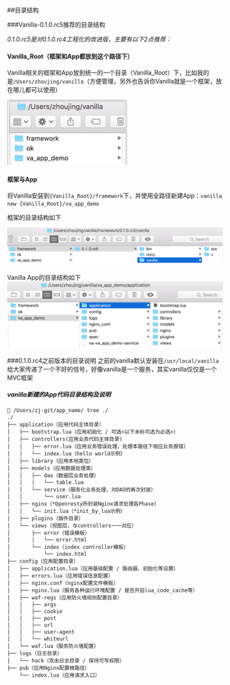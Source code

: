 ##目录结构

###Vanilla-0.1.0.rc5推荐的目录结构

*0.1.0.rc5是对0.1.0.rc4工程化的改进版，主要有以下2点推荐：*

#### Vanilla_Root（框架和App都放到这个路径下）
Vanilla相关的框架和App放到统一的一个目录（Vanilla_Root）下，比如我的是`/Users/zhoujing/vanilla`（方便管理，另外也告诉你Vanilla就是一个框架，放在哪儿都可以使用）

![vanilla root](vanilla_root.png)

#### 框架与App
将Vanilla安装到`{Vanilla_Root}/framework`下，并使用全路径新建App：`vanilla new {Vanilla_Root}/va_app_demo`

框架的目录结构如下

![vanilla framework](vanilla_framework.png)

Vanilla App的目录结构如下
![vanilla demo](vanilla_demo.png)

###0.1.0.rc4之前版本的目录说明
之前的vanilla默认安装在`/usr/local/vanilla`给大家传递了一个不好的信号，好像vanilla是一个服务，其实vanilla仅仅是一个MVC框架

#### *vanilla新建的App代码目录结构及说明*
```
 /Users/zj-git/app_name/ tree ./
./
├── application（应用代码主体目录）
│   ├── bootstrap.lua（应用初始化 / 可选<以下未标可选为必选>）
│   ├── controllers(应用业务代码主体目录)
│   │   ├── error.lua（应用业务错误处理，处理本路径下相应业务报错）
│   │   └── index.lua（hello world示例）
│   ├── library（应用本地类包）
│   ├── models（应用数据处理类）
│   │   ├── dao（数据层业务处理）
│   │   │   └── table.lua
│   │   └── service（服务化业务处理，对DAO的再次封装）
│   │       └── user.lua
│   ├── nginx（*Openresty所封装Nginx请求处理各Phase）
│   │   └── init.lua（*init_by_lua示例）
│   ├── plugins（插件目录）
│   └── views（视图层，与controllers一一对应）
│       ├── error（错误模板）
│       │   └── error.html
│       └── index（index controller模板）
│           └── index.html
├── config（应用配置目录）
│   ├── application.lua（应用基础配置 / 路由器、初始化等设置）
│   ├── errors.lua（应用错误信息配置）
│   ├── nginx.conf（nginx配置文件模板）
│   ├── nginx.lua（服务各种运行环境配置 / 是否开启lua_code_cache等）
│   ├── waf-regs（应用防火墙规则配置目录）
│   │   ├── args
│   │   ├── cookie
│   │   ├── post
│   │   ├── url
│   │   ├── user-agent
│   │   └── whiteurl
│   └── waf.lua（服务防火墙配置）
├── logs（日志目录）
│   └── hack（攻击日志目录 / 保持可写权限）
├── pub（应用Nginx配置根路径）
    └── index.lua（应用请求入口）
```